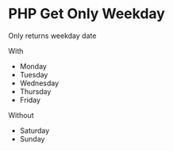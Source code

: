 # PHP Get Only Weekday

Only returns weekday date

With
- Monday
- Tuesday
- Wednesday
- Thursday
- Friday


Without
- Saturday
- Sunday
